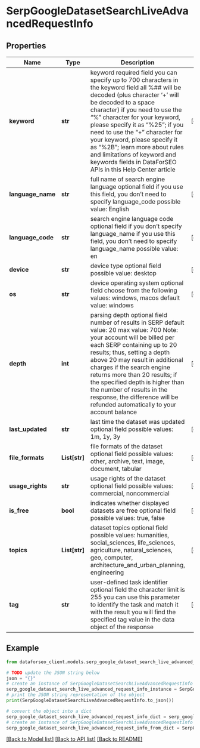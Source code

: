 # SerpGoogleDatasetSearchLiveAdvancedRequestInfo


## Properties

Name | Type | Description | Notes
------------ | ------------- | ------------- | -------------
**keyword** | **str** | keyword required field you can specify up to 700 characters in the keyword field all %## will be decoded (plus character ‘+’ will be decoded to a space character) if you need to use the “%” character for your keyword, please specify it as “%25”; if you need to use the “+” character for your keyword, please specify it as “%2B”; learn more about rules and limitations of keyword and keywords fields in DataForSEO APIs in this Help Center article | [optional] 
**language_name** | **str** | full name of search engine language optional field if you use this field, you don’t need to specify language_code possible value: English | [optional] 
**language_code** | **str** | search engine language code optional field if you don’t specify language_name if you use this field, you don’t need to specify language_name possible value: en | [optional] 
**device** | **str** | device type optional field possible value: desktop | [optional] 
**os** | **str** | device operating system optional field choose from the following values: windows, macos default value: windows | [optional] 
**depth** | **int** | parsing depth optional field number of results in SERP default value: 20 max value: 700 Note: your account will be billed per each SERP containing up to 20 results; thus, setting a depth above 20 may result in additional charges if the search engine returns more than 20 results; if the specified depth is higher than the number of results in the response, the difference will be refunded automatically to your account balance | [optional] 
**last_updated** | **str** | last time the dataset was updated optional field possible values: 1m, 1y, 3y | [optional] 
**file_formats** | **List[str]** | file formats of the dataset optional field possible values: other, archive, text, image, document, tabular | [optional] 
**usage_rights** | **str** | usage rights of the dataset optional field possible values: commercial, noncommercial | [optional] 
**is_free** | **bool** | indicates whether displayed datasets are free optional field possible values: true, false | [optional] 
**topics** | **List[str]** | dataset topics optional field possible values: humanities, social_sciences, life_sciences, agriculture, natural_sciences, geo, computer, architecture_and_urban_planning, engineering | [optional] 
**tag** | **str** | user-defined task identifier optional field the character limit is 255 you can use this parameter to identify the task and match it with the result you will find the specified tag value in the data object of the response | [optional] 

## Example

```python
from dataforseo_client.models.serp_google_dataset_search_live_advanced_request_info import SerpGoogleDatasetSearchLiveAdvancedRequestInfo

# TODO update the JSON string below
json = "{}"
# create an instance of SerpGoogleDatasetSearchLiveAdvancedRequestInfo from a JSON string
serp_google_dataset_search_live_advanced_request_info_instance = SerpGoogleDatasetSearchLiveAdvancedRequestInfo.from_json(json)
# print the JSON string representation of the object
print(SerpGoogleDatasetSearchLiveAdvancedRequestInfo.to_json())

# convert the object into a dict
serp_google_dataset_search_live_advanced_request_info_dict = serp_google_dataset_search_live_advanced_request_info_instance.to_dict()
# create an instance of SerpGoogleDatasetSearchLiveAdvancedRequestInfo from a dict
serp_google_dataset_search_live_advanced_request_info_from_dict = SerpGoogleDatasetSearchLiveAdvancedRequestInfo.from_dict(serp_google_dataset_search_live_advanced_request_info_dict)
```
[[Back to Model list]](../README.md#documentation-for-models) [[Back to API list]](../README.md#documentation-for-api-endpoints) [[Back to README]](../README.md)



